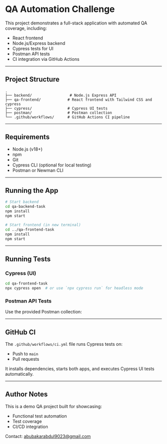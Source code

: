 # QA Automation Challenge

This project demonstrates a full-stack application with automated QA coverage, including:
- React frontend
- Node.js/Express backend
- Cypress tests for UI
- Postman API tests
- CI integration via GitHub Actions

---

## Project Structure

```
.
├── backend/                 # Node.js Express API
├── qa-frontend/            # React frontend with Tailwind CSS and cypress
├── cypress/                # Cypress UI tests
├── postman/                # Postman collection
└── .github/workflows/      # GitHub Actions CI pipeline
```

---

## Requirements

- Node.js (v18+)
- npm
- Git
- Cypress CLI (optional for local testing)
- Postman or Newman CLI

---

## Running the App

```bash
# Start backend
cd qa-backend-task
npm install
npm start

# Start frontend (in new terminal)
cd ../qa-frontend-task
npm install
npm start
```

---

## Running Tests

### Cypress (UI)
```bash
cd qa-frontend-task
npx cypress open  # or use `npx cypress run` for headless mode
```

### Postman API Tests
Use the provided Postman collection:


---

## GitHub CI

The `.github/workflows/ci.yml` file runs Cypress tests on:
- Push to `main`
- Pull requests

It installs dependencies, starts both apps, and executes Cypress UI tests automatically.

---

## Author Notes

This is a demo QA project built for showcasing:
- Functional test automation
- Test coverage
- CI/CD integration


Contact: abubakarabdul9023@gmail.com
